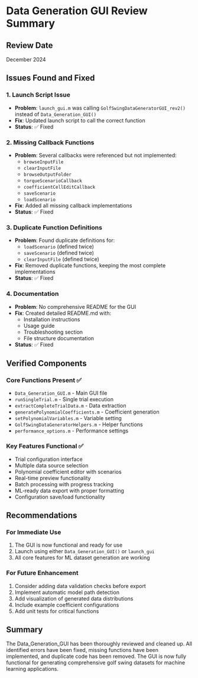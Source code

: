 # Data Generation GUI Review Summary

## Review Date
December 2024

## Issues Found and Fixed

### 1. Launch Script Issue
- **Problem**: `launch_gui.m` was calling `GolfSwingDataGeneratorGUI_rev2()` instead of `Data_Generation_GUI()`
- **Fix**: Updated launch script to call the correct function
- **Status**: ✅ Fixed

### 2. Missing Callback Functions
- **Problem**: Several callbacks were referenced but not implemented:
  - `browseInputFile`
  - `clearInputFile` 
  - `browseOutputFolder`
  - `torqueScenarioCallback`
  - `coefficientCellEditCallback`
  - `saveScenario`
  - `loadScenario`
- **Fix**: Added all missing callback implementations
- **Status**: ✅ Fixed

### 3. Duplicate Function Definitions
- **Problem**: Found duplicate definitions for:
  - `loadScenario` (defined twice)
  - `saveScenario` (defined twice)
  - `clearInputFile` (defined twice)
- **Fix**: Removed duplicate functions, keeping the most complete implementations
- **Status**: ✅ Fixed

### 4. Documentation
- **Problem**: No comprehensive README for the GUI
- **Fix**: Created detailed README.md with:
  - Installation instructions
  - Usage guide
  - Troubleshooting section
  - File structure documentation
- **Status**: ✅ Fixed

## Verified Components

### Core Functions Present ✅
- `Data_Generation_GUI.m` - Main GUI file
- `runSingleTrial.m` - Single trial execution
- `extractCompleteTrialData.m` - Data extraction
- `generatePolynomialCoefficients.m` - Coefficient generation
- `setPolynomialVariables.m` - Variable setting
- `GolfSwingDataGeneratorHelpers.m` - Helper functions
- `performance_options.m` - Performance settings

### Key Features Functional ✅
- Trial configuration interface
- Multiple data source selection
- Polynomial coefficient editor with scenarios
- Real-time preview functionality
- Batch processing with progress tracking
- ML-ready data export with proper formatting
- Configuration save/load functionality

## Recommendations

### For Immediate Use
1. The GUI is now functional and ready for use
2. Launch using either `Data_Generation_GUI()` or `launch_gui`
3. All core features for ML dataset generation are working

### For Future Enhancement
1. Consider adding data validation checks before export
2. Implement automatic model path detection
3. Add visualization of generated data distributions
4. Include example coefficient configurations
5. Add unit tests for critical functions

## Summary
The Data_Generation_GUI has been thoroughly reviewed and cleaned up. All identified errors have been fixed, missing functions have been implemented, and duplicate code has been removed. The GUI is now fully functional for generating comprehensive golf swing datasets for machine learning applications.